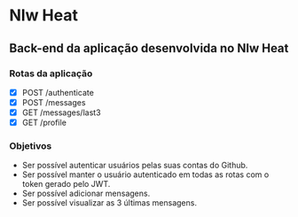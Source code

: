 # Nlw Heat
## Back-end da aplicação desenvolvida no Nlw Heat

### Rotas da aplicação
- [x] POST /authenticate
- [x] POST /messages
- [x] GET /messages/last3
- [x] GET /profile

### Objetivos
- Ser possível autenticar usuários pelas suas contas do Github.
- Ser possível manter o usuário autenticado em todas as rotas com o token gerado pelo JWT.
- Ser possível adicionar mensagens.
- Ser possível visualizar as 3 últimas mensagens.




